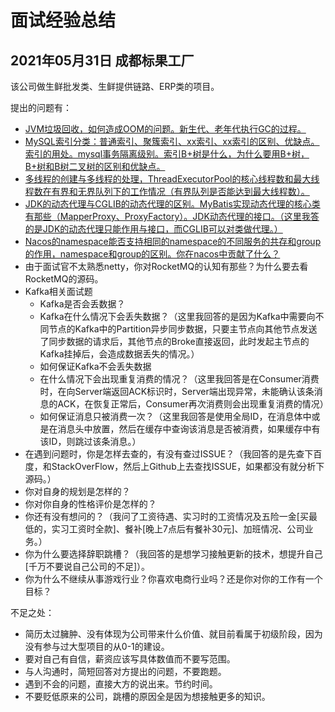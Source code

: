 # 面试经验总结

## 2021年05月31日 成都标果工厂

该公司做生鲜批发类、生鲜提供链路、ERP类的项目。

提出的问题有：

- <u>JVM垃圾回收，如何造成OOM的问题。新生代、老年代执行GC的过程。</u>
- <u>MySQL索引分类：普通索引、聚簇索引、xx索引、xx索引的区别、优缺点。索引的用处。mysql事务隔离级别。索引B+树是什么，为什么要用B+树，B+树和B树二叉树的区别和优缺点。</u>
- <u>多线程的创建与多线程的处理，ThreadExecutorPool的核心线程数和最大线程数在有界和无界队列下的工作情况（有界队列是否能达到最大线程数）。</u>
- <u>JDK的动态代理与CGLIB的动态代理的区别。MyBatis实现动态代理的核心类有那些（MapperProxy、ProxyFactory）。JDK动态代理的接口。（这里我答的是JDK的动态代理只能作用与接口，而CGLIB可以对类做代理。）</u>
- <u>Nacos的namespace能否支持相同的namespace的不同服务的共存和group的作用，namespace和group的区别。你在nacos中贡献了什么？</u>
- 由于面试官不太熟悉netty，你对RocketMQ的认知有那些？为什么要去看RocketMQ的源码。
- Kafka相关面试题
  - Kafka是否会丢数据？
  - Kafka在什么情况下会丢失数据？（这里我回答的是因为Kafka中需要向不同节点的Kafka中的Partition异步同步数据，只要主节点向其他节点发送了同步数据的请求后，其他节点的Broke直接返回，此时发起主节点的Kafka挂掉后，会造成数据丢失的情况。）
  - 如何保证Kafka不会丢失数据
  - 在什么情况下会出现重复消费的情况？（这里我回答是在Consumer消费时，在向Server端返回ACK标识时，Server端出现异常，未能确认该条消息的ACK，在恢复正常后，Consumer再次消费则会出现重复消费的情况）
  - 如何保证消息只被消费一次？（这里我回答是使用全局ID，在消息体中或是在消息头中放置，然后在缓存中查询该消息是否被消费，如果缓存中有该ID，则跳过该条消息。）
- 在遇到问题时，你是怎样去查的，有没有查过ISSUE？（我回答的是先查下百度，和StackOverFlow，然后上Github上去查找ISSUE，如果都没有就分析下源码。）
- 你对自身的规划是怎样的？
- 你对你自身的性格评价是怎样的？
- 你还有没有想问的？（我问了工资待遇、实习时的工资情况及五险一金[买最低的，实习工资时全款]、餐补[晚上7点后有餐补30元]、加班情况、公司业务。）
- 你为什么要选择辞职跳槽？（我回答的是想学习接触更新的技术，想提升自己[千万不要说自己公司的不足]）。
- 你为什么不继续从事游戏行业？你喜欢电商行业吗？还是你对你的工作有一个目标？



不足之处：

- 简历太过臃肿、没有体现为公司带来什么价值、就目前看属于初级阶段，因为没有参与过大型项目的从0-1的建设。
- 要对自己有自信，薪资应该写具体数值而不要写范围。
- 与人沟通时，简短回答对方提出的问题，不要跑题。
- 遇到不会的问题，直接大方的说出来。节约时间。
- 不要贬低原来的公司，跳槽的原因全是因为想接触更多的知识。